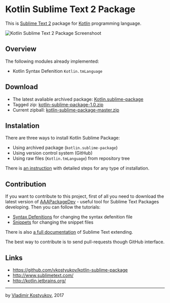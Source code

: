 Kotlin Sublime Text 2 Package 
=============================

This is [Sublime Text 2](http://www.sublimetext.com/) package for [Kotlin](http://kotlin.jetbrains.org/) programming language.

![Kotlin Sublime Text 2 Package Screenshoot](https://raw.github.com/vkostyukov/kotlin-sublime-package/master/scrot.png)

Overview
--------

The following modules already implemented:

* Kotlin Syntax Defenition <code>Kotlin.tmLanguage</code>

Download
--------

- The latest avaliable archived package: [Kotlin.sublime-package](https://github.com/downloads/vkostyukov/kotlin-sublime-package/Kotlin.sublime-package)
- Tagged zip: [kotlin-sublime-package-1.0.zip](https://github.com/vkostyukov/kotlin-sublime-package/archive/kotlin-sublime-package-1.0.zip)
- Current zipball: [kotlin-sublime-package-master.zip](https://github.com/vkostyukov/kotlin-sublime-package/archive/master.zip)

Instalation
-----------

There are three ways to install Kotlin Sublime Package:

- Using archived package (<code>kotlin.sublime-package</code>)
- Using version control system (GitHub)
- Using raw files (<code>Kotlin.tmLanguage</code>) from repository tree

There is [an instruction](http://sublimetext.info/docs/en/extensibility/packages.html) with detailed steps for any type of installation.

Contribution
------------

If you want to contribute to this project, first of all you need to download the latest version of [AAAPackageDev](https://bitbucket.org/guillermooo/aaapackagedev) - useful tool for Sublime Text Packages developing. 
Then you can follow the tutorials:

* [Syntax Defenitions](http://sublimetext.info/docs/en/extensibility/syntaxdefs.html) for changing the syntax defenition file
* [Snippets](http://sublimetext.info/docs/en/extensibility/snippets.html) for changing the snippet files

There is also [a full documentation](http://sublimetext.info/docs/en/extensibility/extensibility.html) of Sublime Text extending.

The best way to contribute is to send pull-requests though GitHub interface.

Links
-----

* https://github.com/vkostyukov/kotlin-sublime-package
* http://www.sublimetext.com/
* http://kotlin.jetbrains.org/

----
by [Vladimir Kostyukov](https://twitter.com/vkostyukov), 2017
